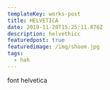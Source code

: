 ```yaml
---
templateKey: works-post
title: HELVETICA
date: 2019-11-20T15:25:11.870Z
description: helvethicc
featuredpost: true
featuredimage: /img/shoom.jpg
tags:
  - hah
---
```

font helvetica
